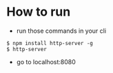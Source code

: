 # How to run
- run those commands in your cli
```
$ npm install http-server -g
$ http-server
```
- go to localhost:8080